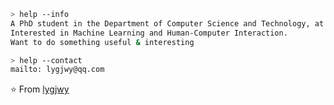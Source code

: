 ````bash
> help --info
A PhD student in the Department of Computer Science and Technology, at Nanjing University
Interested in Machine Learning and Human-Computer Interaction.
Want to do something useful & interesting
````

````bash
> help --contact
mailto: lygjwy@qq.com
````

⭐ From [lygjwy](https://github.com/lygjwy)
